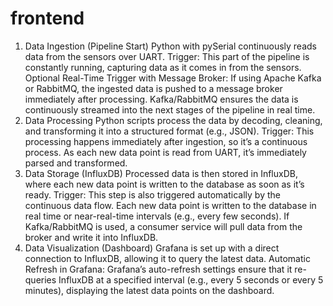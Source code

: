 # frontend

1. Data Ingestion (Pipeline Start)
Python with pySerial continuously reads data from the sensors over UART.
Trigger: This part of the pipeline is constantly running, capturing data as it comes in from the sensors.
Optional Real-Time Trigger with Message Broker:
If using Apache Kafka or RabbitMQ, the ingested data is pushed to a message broker immediately after processing.
Kafka/RabbitMQ ensures the data is continuously streamed into the next stages of the pipeline in real time.
2. Data Processing
Python scripts process the data by decoding, cleaning, and transforming it into a structured format (e.g., JSON).
Trigger: This processing happens immediately after ingestion, so it’s a continuous process. As each new data point is read from UART, it’s immediately parsed and transformed.
3. Data Storage (InfluxDB)
Processed data is then stored in InfluxDB, where each new data point is written to the database as soon as it’s ready.
Trigger: This step is also triggered automatically by the continuous data flow. Each new data point is written to the database in real time or near-real-time intervals (e.g., every few seconds).
If Kafka/RabbitMQ is used, a consumer service will pull data from the broker and write it into InfluxDB.
4. Data Visualization (Dashboard)
Grafana is set up with a direct connection to InfluxDB, allowing it to query the latest data.
Automatic Refresh in Grafana: Grafana’s auto-refresh settings ensure that it re-queries InfluxDB at a specified interval (e.g., every 5 seconds or every 5 minutes), displaying the latest data points on the dashboard.
